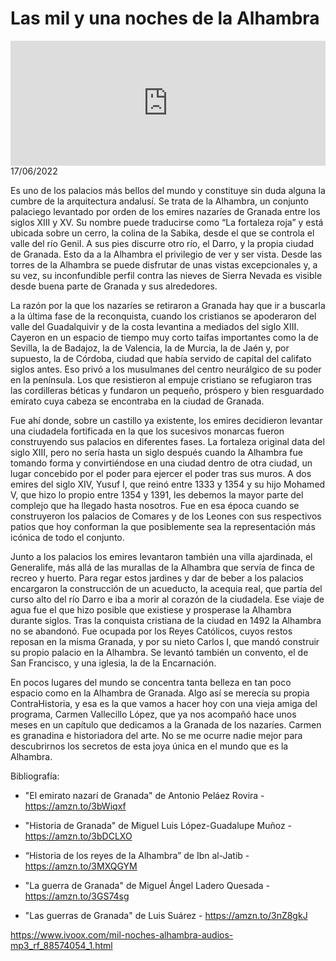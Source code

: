 # Las mil y una noches de la Alhambra
<iframe id='audio_88903085' frameborder='0' allowfullscreen='' scrolling='no' height='200' style='width:100%;' src='https://www.ivoox.com/player_ej_88574054_6_1.html' loading='lazy'></iframe>17/06/2022

Es uno de los palacios más bellos del mundo y constituye sin duda alguna la cumbre de la arquitectura andalusí. Se trata de la Alhambra, un conjunto palaciego levantado por orden de los emires nazaríes de Granada entre los siglos XIII y XV. Su nombre puede traducirse como “La fortaleza roja” y está ubicada sobre un cerro, la colina de la Sabika, desde el que se controla el valle del río Genil. A sus pies discurre otro río, el Darro, y la propia ciudad de Granada. Esto da a la Alhambra el privilegio de ver y ser vista. Desde las torres de la Alhambra se puede disfrutar de unas vistas excepcionales y, a su vez, su inconfundible perfil contra las nieves de Sierra Nevada es visible desde buena parte de Granada y sus alrededores.  

 La razón por la que los nazaríes se retiraron a Granada hay que ir a buscarla a la última fase de la reconquista, cuando los cristianos se apoderaron del valle del Guadalquivir y de la costa levantina a mediados del siglo XIII. Cayeron en un espacio de tiempo muy corto taifas importantes como la de Sevilla, la de Badajoz, la de Valencia, la de Murcia, la de Jaén y, por supuesto, la de Córdoba, ciudad que había servido de capital del califato siglos antes. Eso privó a los musulmanes del centro neurálgico de su poder en la península. Los que resistieron al empuje cristiano se refugiaron tras las cordilleras béticas y fundaron un pequeño, próspero y bien resguardado emirato cuya cabeza se encontraba en la ciudad de Granada. 

 Fue ahí donde, sobre un castillo ya existente, los emires decidieron levantar una ciudadela fortificada en la que los sucesivos monarcas fueron construyendo sus palacios en diferentes fases. La fortaleza original data del siglo XIII, pero no sería hasta un siglo después cuando la Alhambra fue tomando forma y convirtiéndose en una ciudad dentro de otra ciudad, un lugar concebido por el poder para ejercer el poder tras sus muros. A dos emires del siglo XIV, Yusuf I, que reinó entre 1333 y 1354 y su hijo Mohamed V, que hizo lo propio entre 1354 y 1391, les debemos la mayor parte del complejo que ha llegado hasta nosotros. Fue en esa época cuando se construyeron los palacios de Comares y de los Leones con sus respectivos patios que hoy conforman la que posiblemente sea la representación más icónica de todo el conjunto.  

 Junto a los palacios los emires levantaron también una villa ajardinada, el Generalife, más allá de las murallas de la Alhambra que servía de finca de recreo y huerto. Para regar estos jardines y dar de beber a los palacios encargaron la construcción de un acueducto, la acequia real, que partía del curso alto del río Darro e iba a morir al corazón de la ciudadela. Ese viaje de agua fue el que hizo posible que existiese y prosperase la Alhambra durante siglos. Tras la conquista cristiana de la ciudad en 1492 la Alhambra no se abandonó. Fue ocupada por los Reyes Católicos, cuyos restos reposan en la misma Granada, y por su nieto Carlos I, que mandó construir su propio palacio en la Alhambra. Se levantó también un convento, el de San Francisco, y una iglesia, la de la Encarnación.  

 En pocos lugares del mundo se concentra tanta belleza en tan poco espacio como en la Alhambra de Granada. Algo así se merecía su propia ContraHistoria, y esa es la que vamos a hacer hoy con una vieja amiga del programa, Carmen Vallecillo López, que ya nos acompañó hace unos meses en un capítulo que dedicamos a la Granada de los nazaríes. Carmen es granadina e historiadora del arte. No se me ocurre nadie mejor para descubrirnos los secretos de esta joya única en el mundo que es la Alhambra.  

 Bibliografía: 

 - "El emirato nazarí de Granada" de Antonio Peláez Rovira - https://amzn.to/3bWiqxf

 - "Historia de Granada" de Miguel Luis López-Guadalupe Muñoz - https://amzn.to/3bDCLXO

 - “Historia de los reyes de la Alhambra” de Ibn al-Jatib - https://amzn.to/3MXQGYM

 - "La guerra de Granada" de Miguel Ángel Ladero Quesada - https://amzn.to/3GS74sg

 - "Las guerras de Granada" de Luis Suárez - https://amzn.to/3nZ8gkJ 

 

https://www.ivoox.com/mil-noches-alhambra-audios-mp3_rf_88574054_1.html
